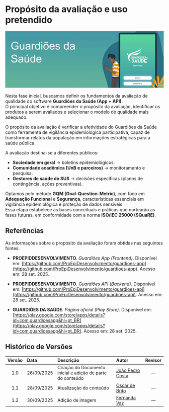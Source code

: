 # Propósito da avaliação e uso pretendido

![](https://raw.githubusercontent.com/FCTE-Qualidade-de-Software-1/2025-2_T01_MARLYN-WESCOFF/refs/heads/main/docs/images/guadioesdasaude.png)


Nesta fase inicial, buscamos definir os fundamentos da avaliação de qualidade do software **Guardiões da Saúde (App + API)**.  
O principal objetivo é compreender o propósito da avaliação, identificar os produtos a serem avaliados e selecionar o modelo de qualidade mais adequado.

O propósito da avaliação é verificar a efetividade do Guardiões da Saúde como ferramenta de vigilância epidemiológica participativa, capaz de transformar relatos da população em informações estratégicas para a saúde pública.  

A avaliação destina-se a diferentes públicos:
- **Sociedade em geral** → boletins epidemiológicos.  
- **Comunidade acadêmica (UnB e parceiros)** → monitoramento e pesquisa.  
- **Gestores de saúde do SUS** → decisões específicas (planos de contingência, ações preventivas).

Optamos pelo método **GQM (Goal-Question-Metric)**, com foco em **Adequação Funcional** e **Segurança**, características essenciais em vigilância epidemiológica e proteção de dados sensíveis.  
Essa etapa estabelece as bases conceituais e práticas que nortearão as fases futuras, em conformidade com a norma **ISO/IEC 25000 (SQuaRE)**.

## Referências

As informações sobre o propósito da avaliação foram obtidas nas seguintes fontes:

- **PROEPIDDESENVOLVIMENTO**. *Guardiões App (Frontend)*. Disponível em: [https://github.com/ProEpiDesenvolvimento/guardioes-app](https://github.com/ProEpiDesenvolvimento/guardioes-app). Acesso em: 28 set. 2025.

- **PROEPIDDESENVOLVIMENTO**. *Guardiões API (Backend)*. Disponível em: [https://github.com/ProEpiDesenvolvimento/guardioes-api](https://github.com/ProEpiDesenvolvimento/guardioes-api). Acesso em: 28 set. 2025.

- **GUARDIÕES DA SAÚDE**. *Página oficial (Play Store)*. Disponível em: [https://play.google.com/store/apps/details?id=com.guardioesapp&hl=pt_BR](https://play.google.com/store/apps/details?id=com.guardioesapp&hl=pt_BR). Acesso em: 28 set. 2025.


## Histórico de Versões

| Versão | Data       | Descrição                                      | Autor                                                                 | Revisor |
|:------:|:----------|:-----------------------------------------------|:----------------------------------------------------------------------|:-------:|
| 1.0    | 26/09/2025 | Criação do Documento inicial e adição de parte do conteúdo | [João Pedro Costa](https://github.com/johnaopedro) |   —     |
| 1.1    | 28/09/2025 | Atualização do conteúdo                        | [Oscar de Brito](https://github.com/OscarDeBrito)    |   —     |
| 1.2    | 30/09/2025 | Adição de imagem                               | [Fernanda Vaz](https://github.com/Fernandavazgit1)   |   —     |
